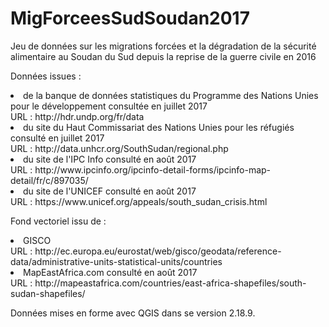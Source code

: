 # MigForceesSudSoudan2017

Jeu de données sur les migrations forcées et la dégradation de la sécurité alimentaire au Soudan du Sud depuis la reprise de la guerre civile en 2016<br>

Données issues : 
<li>de la banque de données statistiques du Programme des Nations Unies pour le développement consultée en juillet 2017<br>
URL : http://hdr.undp.org/fr/data<br>
<li>du site du Haut Commissariat des Nations Unies pour les réfugiés consulté en juillet 2017</br>
URL : http://data.unhcr.org/SouthSudan/regional.php<br>
<li>du site de l'IPC Info consulté en août 2017<br>
URL : http://www.ipcinfo.org/ipcinfo-detail-forms/ipcinfo-map-detail/fr/c/897035/<br>
<li>du site de l'UNICEF consulté en août 2017<br>
URL : https://www.unicef.org/appeals/south_sudan_crisis.html<br>


Fond vectoriel issu de :
<li>GISCO<br>
URL : http://ec.europa.eu/eurostat/web/gisco/geodata/reference-data/administrative-units-statistical-units/countries<br>
<li>MapEastAfrica.com consulté en août 2017<br>
URL : http://mapeastafrica.com/countries/east-africa-shapefiles/south-sudan-shapefiles/<br>

Données mises en forme avec QGIS dans se version 2.18.9.
